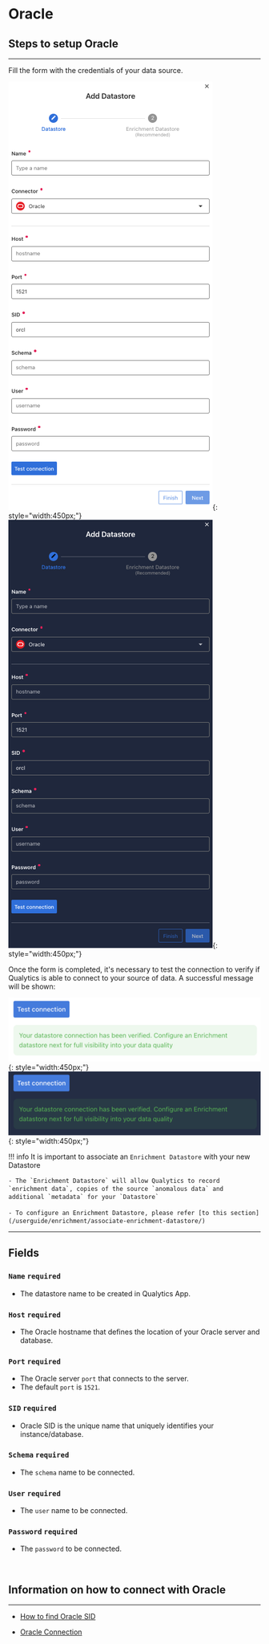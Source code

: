 # Oracle

## Steps to setup Oracle

---
Fill the form with the credentials of your data source.

![Screenshot](../assets/datastores/oracle/create-datastore-light.png#only-light){: style="width:450px;"}
![Screenshot](../assets/datastores/oracle/create-datastore-dark.png#only-dark){: style="width:450px;"}

Once the form is completed, it's necessary to test the connection to verify if Qualytics is able to connect to your source of data. A successful message will be shown:

![Screenshot](../assets/datastores/test-connection/test-connection-light.png#only-light){: style="width:450px;"}
![Screenshot](../assets/datastores/test-connection/test-connection-dark.png#only-dark){: style="width:450px;"}

!!! info 
    It is important to associate an `Enrichment Datastore` with your new Datastore

    - The `Enrichment Datastore` will allow Qualytics to record `enrichment data`, copies of the source `anomalous data` and additional `metadata` for your `Datastore`

    - To configure an Enrichment Datastore, please refer [to this section](/userguide/enrichment/associate-enrichment-datastore/)

---
## Fields
### `Name` <spam id='required'>`required`</spam>

* The datastore name  to be created in Qualytics App.

### `Host` <spam id='required'>`required`</spam>

* The Oracle hostname that defines the location of your Oracle server and database.
### `Port` <spam id='required'>`required`</spam>

* The Oracle server `port` that connects to the server.
* The default `port` is `1521`.
### `SID` <spam id='required'>`required`</spam>

* Oracle SID is the unique name that uniquely identifies your instance/database.

### `Schema` <spam id='required'>`required`</spam>

* The `schema` name to be connected.

### `User` <spam id='required'>`required`</spam>

* The `user` name to be connected.
### `Password` <spam id='required'>`required`</spam>

* The `password` to be connected.

​
## Information on how to connect with Oracle

---

* [How to find Oracle SID](http://www.rebellionrider.com/how-to-find-out-the-sid-and-db-home-in-oracle-database/)

* [Oracle Connection](https://www.connectionstrings.com/oracle/)